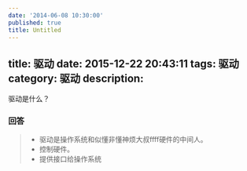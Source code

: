 ```yaml
---
date: '2014-06-08 10:30:00'
published: true
title: Untitled
---
```

title: 驱动
date: 2015-12-22 20:43:11
tags: 驱动
category: 驱动
description:
---

驱动是什么？

### 回答

> * 驱动是操作系统和似懂非懂神烦大叔ffff硬件的中间人。
> * 控制硬件。
> * 提供接口给操作系统

<!--more-->
